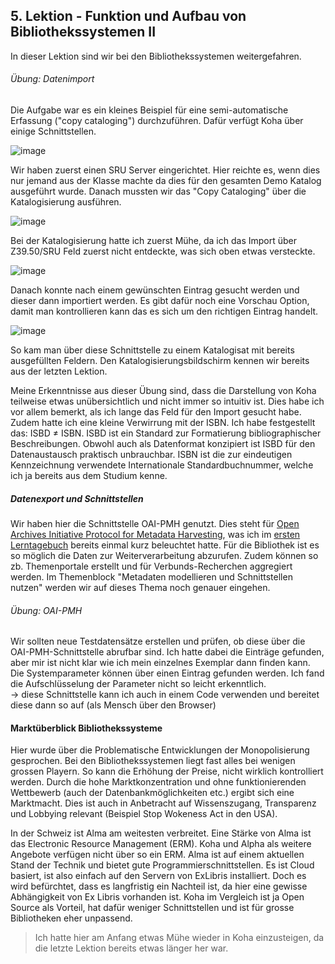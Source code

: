 ## 5. Lektion - Funktion und Aufbau von Bibliothekssystemen II ##
In dieser Lektion sind wir bei den Bibliothekssystemen weitergefahren. 

###### Übung: Datenimport
Die Aufgabe war es ein kleines Beispiel für eine semi-automatische Erfassung ("copy cataloging") durchzuführen. Dafür verfügt Koha über einige Schnittstellen. 

![image](https://github.com/blaettmartin/Lerntagebuch_BAIN/assets/90840517/badc6a71-c799-426a-a406-e1e6c9ed794d)  

Wir haben zuerst einen SRU Server eingerichtet. Hier reichte es, wenn dies nur jemand aus der Klasse machte da dies für den gesamten Demo Katalog ausgeführt wurde. Danach mussten wir das "Copy Cataloging" über die Katalogisierung ausführen.

![image](https://github.com/blaettmartin/Lerntagebuch_BAIN/assets/90840517/966a3f0a-b673-4b05-8b3a-4c78b390002d)  

Bei der Katalogisierung hatte ich zuerst Mühe, da ich das Import über Z39.50/SRU Feld zuerst nicht entdeckte, was sich oben etwas versteckte.

![image](https://github.com/blaettmartin/Lerntagebuch_BAIN/assets/90840517/c8a8b503-5d7d-4a83-b876-7af51b6bbdbb)  

Danach konnte nach einem gewünschten Eintrag gesucht werden und dieser dann importiert werden. Es gibt dafür noch eine Vorschau Option, damit man kontrollieren kann das es sich um den richtigen Eintrag handelt.

![image](https://github.com/blaettmartin/Lerntagebuch_BAIN/assets/90840517/6aed4fad-a060-4839-8539-e07773a4d7b2)  

So kam man über diese Schnittstelle zu einem Katalogisat mit bereits ausgefüllten Feldern. Den Katalogisierungsbildschirm kennen wir bereits aus der letzten Lektion.

Meine Erkenntnisse aus dieser Übung sind, dass die Darstellung von Koha teilweise etwas unübersichtlich und nicht immer so intuitiv ist. Dies habe ich vor allem bemerkt, als ich lange das Feld für den Import gesucht habe. Zudem hatte ich eine kleine Verwirrung mit der ISBN. Ich habe festgestellt das:  ISBD ≠ ISBN. ISBD ist ein Standard zur Formatierung bibliographischer Beschreibungen. Obwohl auch als Datenformat konzipiert ist ISBD für den Datenaustausch praktisch unbrauchbar. ISBN ist die zur eindeutigen Kennzeichnung verwendete Internationale Standardbuchnummer, welche ich ja bereits aus dem Studium kenne.

##### Datenexport und Schnittstellen
Wir haben hier die Schnittstelle OAI-PMH genutzt. Dies steht für [Open Archives Initiative Protocol for Metadata Harvesting](https://www.openarchives.org/pmh/), was ich im [ersten Lerntagebuch](https://blaettmartin.github.io/Lerntagebuch_BAIN/Inhalte/1.Lektion.html) bereits einmal kurz beleuchtet hatte. Für die Bibliothek ist es so möglich die Daten zur Weiterverarbeitung abzurufen. Zudem können so zb. Themenportale erstellt und für Verbunds-Recherchen aggregiert werden. Im Themenblock "Metadaten modellieren und Schnittstellen nutzen" werden wir auf dieses Thema noch genauer eingehen.

###### Übung: OAI-PMH  
Wir sollten neue Testdatensätze erstellen und prüfen, ob diese über die OAI-PMH-Schnittstelle abrufbar sind. Ich hatte dabei die Einträge gefunden, aber mir ist nicht klar wie ich mein einzelnes Exemplar dann finden kann.  Die Systemparameter können über einen Eintrag gefunden werden.  Ich fand die Aufschlüsselung der Parameter nicht so leicht erkenntlich.  
  -> diese Schnittstelle kann ich auch in einem Code verwenden und bereitet diese dann so auf (als Mensch über den Browser)  
  
#### Marktüberblick Bibliothekssysteme
Hier wurde über die Problematische Entwicklungen der Monopolisierung gesprochen. Bei den Bibliothekssystemen liegt fast alles bei wenigen grossen Playern. So kann die Erhöhung der Preise, nicht wirklich kontrolliert werden. Durch die hohe Marktkonzentration und ohne funktionierenden Wettbewerb (auch der Datenbankmöglichkeiten etc.) ergibt sich eine Marktmacht. Dies ist auch in Anbetracht auf Wissenszugang, Transparenz und Lobbying relevant (Beispiel Stop Wokeness Act in den USA).

In der Schweiz ist Alma am weitesten verbreitet. Eine Stärke von Alma ist das Electronic Resource Management (ERM). Koha und Alpha als weitere Angebote verfügen nicht über so ein ERM. Alma ist auf einem aktuellen Stand der Technik und bietet gute Programmierschnittstellen. Es ist Cloud basiert, ist also einfach auf den Servern von ExLibris installiert. Doch es wird befürchtet, dass es langfristig ein Nachteil ist, da hier eine gewisse Abhängigkeit von Ex Libris vorhanden ist. Koha im Vergleich ist ja Open Source als Vorteil, hat dafür weniger Schnittstellen und ist für grosse Bibliotheken eher unpassend.

> Ich hatte hier am Anfang etwas Mühe wieder in Koha einzusteigen, da die letzte Lektion bereits etwas länger her war.
